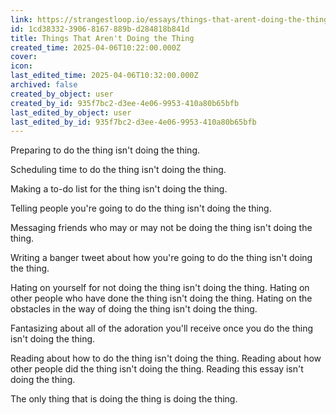 ```yaml
---
link: https://strangestloop.io/essays/things-that-arent-doing-the-thing
id: 1cd38332-3906-8167-889b-d284818b841d
title: Things That Aren't Doing the Thing
created_time: 2025-04-06T10:22:00.000Z
cover: 
icon: 
last_edited_time: 2025-04-06T10:32:00.000Z
archived: false
created_by_object: user
created_by_id: 935f7bc2-d3ee-4e06-9953-410a80b65bfb
last_edited_by_object: user
last_edited_by_id: 935f7bc2-d3ee-4e06-9953-410a80b65bfb
---
```


Preparing to do the thing isn't doing the thing.

Scheduling time to do the thing isn't doing the thing.

Making a to-do list for the thing isn't doing the thing.

Telling people you're going to do the thing isn't doing the thing.

Messaging friends who may or may not be doing the thing isn't doing the thing.

Writing a banger tweet about how you're going to do the thing isn't doing the thing.

Hating on yourself for not doing the thing isn't doing the thing. Hating on other people who have done the thing isn't doing the thing. Hating on the obstacles in the way of doing the thing isn't doing the thing.

Fantasizing about all of the adoration you'll receive once you do the thing isn't doing the thing.

Reading about how to do the thing isn't doing the thing. Reading about how other people did the thing isn't doing the thing. Reading this essay isn't doing the thing.

The only thing that is doing the thing is doing the thing.


